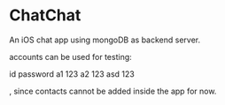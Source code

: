 # ChatChat
An iOS chat app using mongoDB as backend server.

accounts can be used for testing:

id      password
a1         123
a2         123
asd        123


, since contacts cannot be added inside the app for now.
